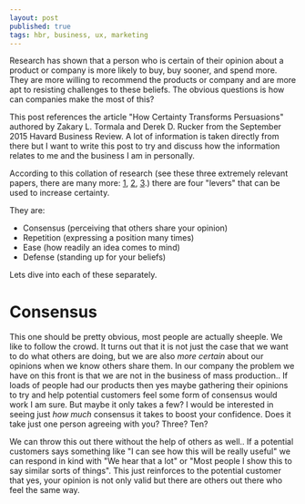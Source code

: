 ```yaml
---
layout: post
published: true 
tags: hbr, business, ux, marketing
---
```


Research has shown that a person who is certain of their opinion about a product or company is more likely to buy, buy sooner, and spend more.
They are more willing to recommend the products or company and are more apt to resisting challenges to these beliefs. The obvious questions is
how can companies make the most of this? 

This post references the article "How Certainty Transforms Persuasions" authored by Zakary L. Tormala and Derek D. Rucker from the September 2015
Havard Business Review. A lot of information is taken directly from there but I want to write this post to try and discuss how the information
relates to me and the business I am in personally.

According to this collation of research (see these three extremely relevant papers, there are many more:
[1](http://www.sciencedirect.com/science/article/pii/S1057740813000594), [2](http://psycnet.apa.org/journals/psp/92/1/30/),
[3](http://psycnet.apa.org/psycinfo/2002-08203-005).) there are four "levers" that can be used to increase certainty.

They are:
- Consensus (perceiving that others share your opinion)
- Repetition (expressing a position many times)
- Ease (how readily an idea comes to mind)
- Defense (standing up for your beliefs)

Lets dive into each of these separately.

Consensus
=========

This one should be pretty obvious, most people are actually sheeple. We like to follow the crowd. It turns out that it is not just the case that we
want to do what others are doing, but we are also _more certain_ about our opinions when we know others share them. In our company the problem
we have on this front is that we are not in the business of mass production.. If loads of people had our products then yes maybe gathering 
their opinions to try and help potential customers feel some form of consensus would work I am sure. But maybe it only takes a few? I would be interested
in seeing just _how much_ consensus it takes to boost your confidence. Does it take just one person agreeing with you? Three? Ten? 

We can throw this out there without the help of others as well.. If a potential customers says something like "I can see how this will be really useful"
we can respond in kind with "We hear that a lot" or "Most people I show this to say similar sorts of things". This just reinforces to the potential 
customer that yes, your opinion is not only valid but there are others out there who feel the same way. 






